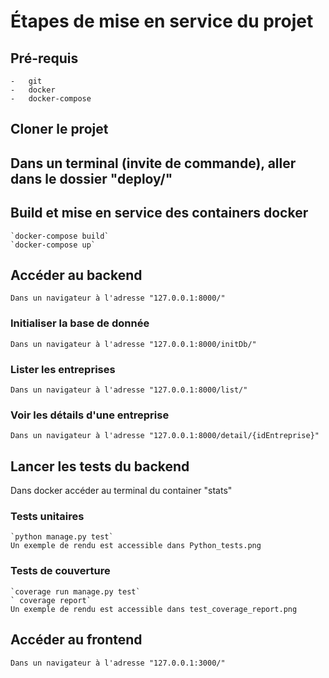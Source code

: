 # Étapes de mise en service du projet

## Pré-requis
	-	git
	- 	docker
	- 	docker-compose

## Cloner le projet

## Dans un terminal (invite de commande), aller dans le dossier "deploy/"

## Build et mise en service des containers docker

	`docker-compose build`
	`docker-compose up`

## Accéder au backend
	Dans un navigateur à l'adresse "127.0.0.1:8000/"
### Initialiser la base de donnée 
	Dans un navigateur à l'adresse "127.0.0.1:8000/initDb/"
### Lister les entreprises
	Dans un navigateur à l'adresse "127.0.0.1:8000/list/"
### Voir les détails d'une entreprise
	Dans un navigateur à l'adresse "127.0.0.1:8000/detail/{idEntreprise}"

## Lancer les tests du backend 
Dans docker accéder au terminal du container "stats"
### Tests unitaires
	`python manage.py test`
	Un exemple de rendu est accessible dans Python_tests.png
### Tests de couverture
	`coverage run manage.py test`
	` coverage report`
	Un exemple de rendu est accessible dans test_coverage_report.png

## Accéder au frontend
	Dans un navigateur à l'adresse "127.0.0.1:3000/"


